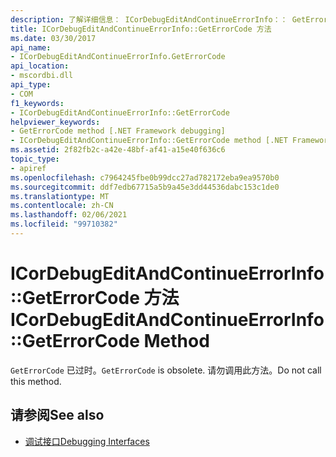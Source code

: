```yaml
---
description: 了解详细信息： ICorDebugEditAndContinueErrorInfo：： GetErrorCode 方法
title: ICorDebugEditAndContinueErrorInfo::GetErrorCode 方法
ms.date: 03/30/2017
api_name:
- ICorDebugEditAndContinueErrorInfo.GetErrorCode
api_location:
- mscordbi.dll
api_type:
- COM
f1_keywords:
- ICorDebugEditAndContinueErrorInfo::GetErrorCode
helpviewer_keywords:
- GetErrorCode method [.NET Framework debugging]
- ICorDebugEditAndContinueErrorInfo::GetErrorCode method [.NET Framework debugging]
ms.assetid: 2f82fb2c-a42e-48bf-af41-a15e40f636c6
topic_type:
- apiref
ms.openlocfilehash: c7964245fbe0b99dcc27ad782172eba9ea9570b0
ms.sourcegitcommit: ddf7edb67715a5b9a45e3dd44536dabc153c1de0
ms.translationtype: MT
ms.contentlocale: zh-CN
ms.lasthandoff: 02/06/2021
ms.locfileid: "99710382"
---
```

# <a name="icordebugeditandcontinueerrorinfogeterrorcode-method"></a><span data-ttu-id="c0781-103">ICorDebugEditAndContinueErrorInfo::GetErrorCode 方法</span><span class="sxs-lookup"><span data-stu-id="c0781-103">ICorDebugEditAndContinueErrorInfo::GetErrorCode Method</span></span>

<span data-ttu-id="c0781-104">`GetErrorCode` 已过时。</span><span class="sxs-lookup"><span data-stu-id="c0781-104">`GetErrorCode` is obsolete.</span></span> <span data-ttu-id="c0781-105">请勿调用此方法。</span><span class="sxs-lookup"><span data-stu-id="c0781-105">Do not call this method.</span></span>  
  
## <a name="see-also"></a><span data-ttu-id="c0781-106">请参阅</span><span class="sxs-lookup"><span data-stu-id="c0781-106">See also</span></span>

- [<span data-ttu-id="c0781-107">调试接口</span><span class="sxs-lookup"><span data-stu-id="c0781-107">Debugging Interfaces</span></span>](debugging-interfaces.md)

